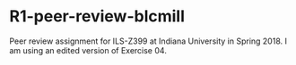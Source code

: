 # R1-peer-review-blcmill
Peer review assignment for ILS-Z399 at Indiana University in Spring 2018. I am using an edited version of Exercise 04.
